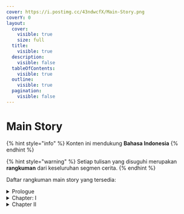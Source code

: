 ```yaml
---
cover: https://i.postimg.cc/43ndwcfX/Main-Story.png
coverY: 0
layout:
  cover:
    visible: true
    size: full
  title:
    visible: true
  description:
    visible: false
  tableOfContents:
    visible: true
  outline:
    visible: true
  pagination:
    visible: false
---
```


# Main Story

{% hint style="info" %}
Konten ini mendukung **Bahasa Indonesia**
{% endhint %}

{% hint style="warning" %}
Setiap tulisan yang disuguhi merupakan **rangkuman** dari keseluruhan segmen cerita.
{% endhint %}

Daftar rangkuman main story yang tersedia:

<details>

<summary>Prologue</summary>

* [utterance-of-marvels-i.md](prologue/utterance-of-marvels-i.md "mention")
* [utterance-of-marvels-ii.md](prologue/utterance-of-marvels-ii.md "mention")

</details>

<details>

<summary>Chapter: I</summary>

* [act-1-first-resonance.md](chapter-i/act-1-first-resonance.md "mention")
* Act II: Echoing Marche
* Act III: Ominous Star
* Act IV: Clashing Blades
* Act V: Rewinding Raindrops
* Act VI: Grand Warstorm
* Interlude: A New Companion
* Act VII: Thaw of Eons
* Act VIII: To the Shore's End

</details>

<details>

<summary>Chapter II</summary>

* Prologue: Through the Sea Thou Break
* Act I: The Sacred Breeze So Often Breathes
* Act II: Veils Off in Sun or Shadow
* Act III: What Yesterday Wept, Today Doth Sing

</details>
